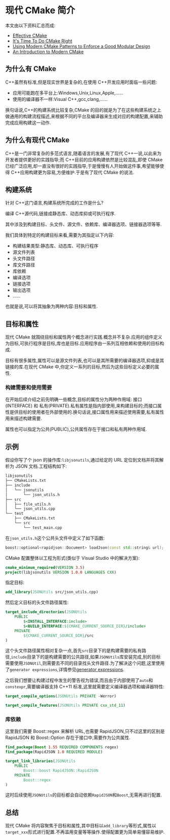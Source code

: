 # 现代 CMake 简介

本文由以下资料汇总而成:

- [Effective CMake](https://www.youtube.com/watch?v=bsXLMQ6WgIk)
- [It's Time To Do CMake Right](https://pabloariasal.github.io/2018/02/19/its-time-to-do-cmake-right/)
- [Using Modern CMake Patterns to Enforce a Good Modular Design](https://www.youtube.com/watch?v=eC9-iRN2b04)
- [An Introduction to Modern CMake](https://cliutils.gitlab.io/modern-cmake/)

## 为什么有 CMake

C++虽然有标准,但是现实世界是复杂的,在使用 C++开发应用时面临一些问题:

- 应用可能跑在多平台上:Windows,Unix,Linux,Apple,......
- 使用的编译器不一样:Visual C++,gcc,clang,......

换句话说,C++的构建系统比较复杂,CMake 的目的就是为了在这些构建系统之上做通用的构建流程描述,来根据不同的平台及编译器来生成对应的构建配置,来辅助完成应用构建这一动作.

## 为什么有现代 CMake

C++是一门非常复杂的多范式语言,随着语言的发展,有了现代 C++一说,以此来为开发者提供更好的实践指导;而 C++目前的应用构建依然是比较混乱,即使 CMake 已经广泛应用,却一直没有很好的实践指导,于是慢慢有人开始做这件事,希望能够使得 C++应用构建更为容易,方便维护.于是有了现代 CMake 的说法.

## 构建系统

针对 C++这门语言,构建系统所完成的工作是什么?

编译 C++源代码,链接成静态库、动态库抑或可执行程序.

其中涉及到构建目标、头文件、源文件、依赖库、编译器选项、链接器选项等等.

我们具体到特定的构建目标来看,需要为其指定以下内容:

- 构建结果类型:静态库、动态库、可执行程序
- 源文件列表
- 头文件路径
- 库文件路径
- 库依赖
- 编译选项
- 链接选项
- 输出选项
- ......

也就是说,可以将其抽象为两种内容:目标和属性.

## 目标和属性

现代 CMake 就围绕目标和属性两个概念进行实践.概念并不复杂.应用的组件定义为目标,可执行程序是目标,库也是目标.应用程序由一系列互相依赖和使用的目标构成.

目标有很多属性,属性可以是源文件列表,也可以是其所需要的编译器选项,抑或是其链接的库.在现代 CMake 中,你定义一系列的目标,然后为这些目标定义必要的属性.

### 构建需要和使用需要

在开始后续介绍之前先明确一些概念,目标的属性分为两种作用域: 接口(INTERFACE) 和 私有(PRIVATE).私有属性是指内部使用,来构建目标的;而接口属性是供目标的使用者在外部使用的.换句话说,接口属性用来描述使用需要,私有属性用来描述构建需要.

属性也可以指定为公共(PUBLIC),公共属性存在于接口和私有两种作用域.

## 示例

假设你写了个 json 的操作库:`libjsonutils`,通过给定的 URL 定位到文档并将其解析为 JSON 文档.工程结构如下:

```BASH
libjsonutils
├── CMakeLists.txt
├── include
│   └── jsonutils
│       └── json_utils.h
├── src
│   ├── file_utils.h
│   └── json_utils.cpp
└── test
    ├── CMakeLists.txt
    └── src
        └── test_main.cpp
```

在`json_utils.h`这个公共头文件中定义了如下函数:

```C++
boost::optional<rapidjson::Document> loadJson(const std::string& url);
```

CMake 配置整体以工程为形式(类似于 Visual Studio 中的解决方案):

```CMAKE
cmake_minimum_required(VERSION 3.5)
project(libjsonutils VERSION 1.0.0 LANGUAGES CXX)
```

指定目标:

```CMAKE
add_library(JSONUtils src/json_utils.cpp)
```

然后定义目标的头文件路径属性:

```CMAKE
target_include_directories(JSONUtils
    PUBLIC
        $<INSTALL_INTERFACE:include>
        $<BUILD_INTERFACE:${CMAKE_CURRENT_SOURCE_DIR}/include>
    PRIVATE
        ${CMAKE_CURRENT_SOURCE_DIR}/src
)
```

这个头文件路径属性相对复杂一点,首先`src`目录下的是构建需要的私有路径,`include`目录下的是构建需要的公共路径,如果`JSONUtils`库安装完成,别的目标需要使用`JSONUtil`,则需要去不同的目录找头文件路径.为了解决这个问题,这里使用了`generator expressions`,详情参见[generator expressions](https://cmake.org/cmake/help/v3.5/manual/cmake-generator-expressions.7.html).

之后我们想要让构建过程中发生的警告视为错误,而且由于内部使用了`auto`和`constexpr`,需要编译器支持 C++11 标准,这里就需要定义编译器选项和编译器特性:

```CMAKE
target_compile_options(JSONUtils PRIVATE -Werror)
```

```CMAKE
target_compile_features(JSONUtils PRIVATE cxx_std_11)
```

### 库依赖

这里我们需要 Boost::regex 来解析 URL,也需要 RapidJSON,只不过这里的区别是 RapidJSON 和 Boost::Option 存在于接口中,需要作为公共属性.

```CMAKE
find_package(Boost 1.55 REQUIRED COMPONENTS regex)
find_package(RapidJSON 1.0 REQUIRED MODULE)

target_link_libraries(JSONUtils
    PUBLIC
        Boost::boost RapidJSON::RapidJSON
    PRIVATE
        Boost::regex
)
```

这时后续使用`JSONUtils`的目标都会自动依赖`RapidJSON`和`Boost`,无需再进行配置.

## 总结

现代 CMake 将内容聚焦于目标和属性,其中目标以`add_library`等形式,属性以`target_xxx`形式进行配置.不再滥用变量等等操作.使得配置更为简单易懂容易维护.
